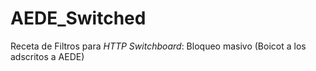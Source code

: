 AEDE_Switched
=============

Receta de Filtros para *HTTP Switchboard*: Bloqueo masivo (Boicot a los adscritos a AEDE)
